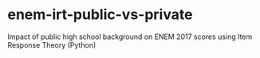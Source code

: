 # enem-irt-public-vs-private
Impact of public high school background on ENEM 2017 scores using Item Response Theory (Python)
